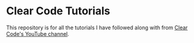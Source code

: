 # Clear Code Tutorials

This repository is for all the tutorials I have followed along with from [Clear Code's YouTube channel](https://www.youtube.com/@ClearCode).